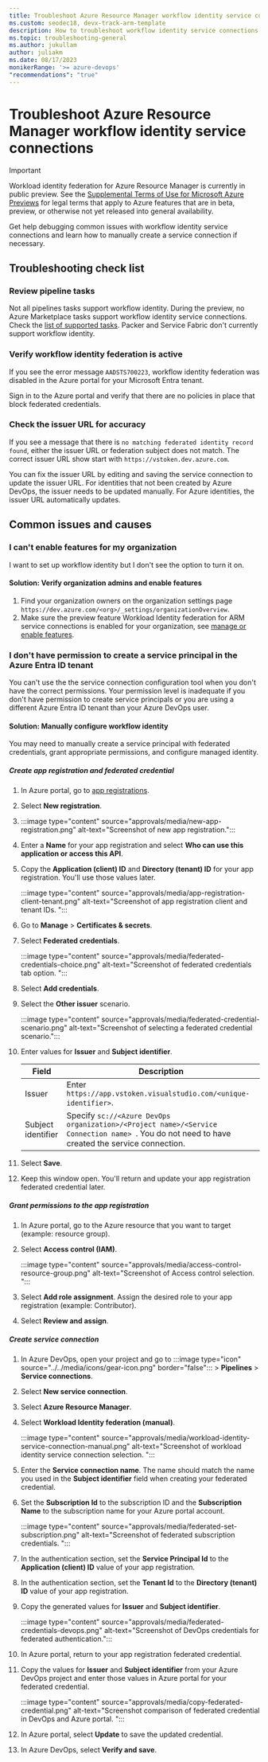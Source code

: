 ```yaml
---
title: Troubleshoot Azure Resource Manager workflow identity service connections
ms.custom: seodec18, devx-track-arm-template
description: How to troubleshoot workflow identity service connections in Azure Pipelines
ms.topic: troubleshooting-general
ms.author: jukullam
author: juliakm
ms.date: 08/17/2023
monikerRange: '>= azure-devops'
"recommendations": "true"
---
```



# Troubleshoot Azure Resource Manager workflow identity service connections

> [!IMPORTANT]
> Workload identity federation for Azure Resource Manager is currently in public preview.
> See the [Supplemental Terms of Use for Microsoft Azure Previews](https://azure.microsoft.com/support/legal/preview-supplemental-terms/) for legal terms that apply to Azure features that are in beta, preview, or otherwise not yet released into general availability.

Get help debugging common issues with workflow identity service connections and learn how to manually create a service connection if necessary. 


## Troubleshooting check list

### Review pipeline tasks

Not all pipelines tasks support workflow identity. During the preview, no Azure Marketplace tasks support workflow identity service connections. Check the [list of supported tasks](https://github.com/microsoft/azure-pipelines-tasks/blob/users/geekzter/oidc-preview-docs/docs/service-connections/azure-oidc/troubleshooting.md#task-coverage). Packer and Service Fabric don't currently support workflow identity. 

### Verify workflow identity federation is active

If you see the error message `AADSTS700223`, workflow identity federation was disabled in the Azure portal for your Microsoft Entra tenant. 

Sign in to the Azure portal and verify that there are no policies in place that block federated credentials. 

### Check the issuer URL for accuracy

If you see a message that there is `no matching federated identity record found`, either the issuer URL or federation subject does not match. The correct issuer URL show start with `https://vstoken.dev.azure.com`. 

You can fix the issuer URL by editing and saving the service connection to update the issuer URL. For identities that not been created by Azure DevOps, the issuer needs to be updated manually. For Azure identities, the issuer URL automatically updates.  


## Common issues and causes

### I can't enable features for my organization

I want to set up workflow identity but I don't see the option to turn it on. 


#### Solution: Verify organization admins and enable features

1. Find your organization owners on the organization settings page `https://dev.azure.com/<org>/_settings/organizationOverview`. 
1. Make sure the preview feature Workload Identity federation for ARM service connections is enabled for your organization, see [manage or enable features](../../project/navigation/preview-features.md). 


### I don't have permission to create a service principal in the Azure Entra ID tenant

You can't use the the service connection configuration tool when you don't have the correct permissions. Your permission level is inadequate if you don't have permission to create service principals or you are using a different Azure Entra ID tenant than your Azure DevOps user. 

#### Solution: Manually configure workflow identity 

You may need to manually create a service principal with federated credentials, grant appropriate permissions, and configure managed identity.  

##### Create app registration and federated credential

1. In Azure portal, go to [app registrations](https://portal.azure.com/#view/Microsoft_AAD_IAM/ActiveDirectoryMenuBlade/~/RegisteredApps). 
1. Select **New registration**. 
1. 
    :::image type="content" source="approvals/media/new-app-registration.png" alt-text="Screenshot of new app registration.":::

1. Enter a **Name** for your app registration and select **Who can use this application or access this API**. 
1. Copy the **Application (client) ID** and **Directory (tenant) ID** for your app registration. You'll use those values later. 

    :::image type="content" source="approvals/media/app-registration-client-tenant.png" alt-text="Screenshot of app registration client and tenant IDs. ":::
1. Go to **Manage** > **Certificates & secrets**. 
1. Select **Federated credentials**. 

    :::image type="content" source="approvals/media/federated-credentials-choice.png" alt-text="Screenshot of federated credentials tab option. ":::
1. Select **Add credentials**.
1. Select the **Other issuer** scenario. 

    :::image type="content" source="approvals/media/federated-credential-scenario.png" alt-text="Screenshot of selecting a federated credential scenario.":::

1. Enter values for **Issuer** and **Subject identifier**. 

    |Field  |Description  |
    |---------|---------|
    |Issuer     |  Enter ` https://app.vstoken.visualstudio.com/<unique-identifier>`.      |
    |Subject identifier     |   Specify `sc://<Azure DevOps organization>/<Project name>/<Service Connection name> `. You do not need to have created the service connection.      |

1. Select **Save**.

1. Keep this window open. You'll return and update your app registration federated credential later. 
 
##### Grant permissions to the app registration

1. In Azure portal, go to the Azure resource that you want to target (example: resource group). 

1.  Select **Access control (IAM)**. 

    :::image type="content" source="approvals/media/access-control-resource-group.png" alt-text="Screenshot of Access control selection. ":::

1. Select **Add role assignment**. Assign the desired role to your app registration (example: Contributor).

1. Select **Review and assign**.

##### Create service connection

1. In Azure DevOps, open your project and go to :::image type="icon" source="../../media/icons/gear-icon.png" border="false"::: > **Pipelines** > **Service connections**. 
1. Select **New service connection**.
1. Select **Azure Resource Manager**. 
1. Select **Workload Identity federation (manual)**. 

    :::image type="content" source="approvals/media/workload-identity-service-connection-manual.png" alt-text="Screenshot of workload identity service connection selection. ":::

1. Enter the **Service connection name**. The name should match the name you used in the **Subject identifier** field when creating your federated credential. 

1. Set the **Subscription Id** to the subscription ID and the **Subscription Name** to the subscription name for your Azure portal account. 

    :::image type="content" source="approvals/media/federated-set-subscription.png" alt-text="Screenshot of federated subscription credentials. ":::

1. In the authentication section, set the **Service Principal Id** to the **Application (client) ID** value of your app registration.

1. In the authentication section, set the **Tenant Id** to the **Directory (tenant) ID** value of your app registration.

1. Copy the generated values for **Issuer** and **Subject identifier**.
    
    :::image type="content" source="approvals/media/federated-credentials-devops.png" alt-text="Screenshot of DevOps credentials for federated authentication.":::

1. In Azure portal, return to your app registration federated credential. 

1. Copy the values for **Issuer** and **Subject identifier** from your Azure DevOps project and enter those values in Azure portal for your federated credential. 

    :::image type="content" source="approvals/media/copy-federated-credential.png" alt-text="Screenshot comparison of federated credential in DevOps and Azure portal. ":::

1. In Azure portal, select **Update** to save the updated credential. 

1. In Azure DevOps, select **Verify and save**.


